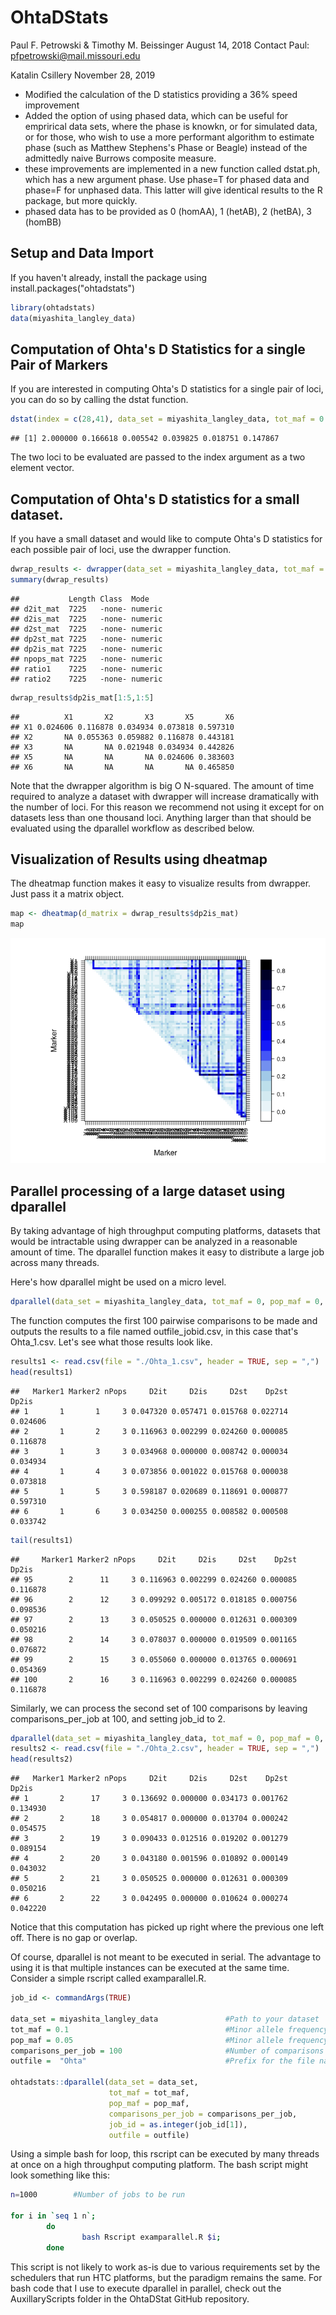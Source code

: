 OhtaDStats 
==========
Paul F. Petrowski & Timothy M. Beissinger
August 14, 2018
Contact Paul: <pfpetrowski@mail.missouri.edu>

Katalin Csillery
November 28, 2019
- Modified the calculation of the D statistics providing a 36% speed improvement
- Added the option of using phased data, which can be useful for emprirical data sets, where the phase is knowkn, or for simulated data, or for those, who wish to use a more performant algorithm to estimate phase (such as Matthew Stephens's Phase or Beagle) instead of the admittedly naive Burrows composite measure.
- these improvements are implemented in a new function called dstat.ph, which has a new argument phase. Use phase=T for phased data and phase=F for unphased data. This latter will give identical results to the R package, but more quickly.
- phased data has to be provided as 0 (homAA), 1 (hetAB), 2 (hetBA), 3 (homBB)

Setup and Data Import
---------------------

If you haven't already, install the package using install.packages("ohtadstats")

``` r
library(ohtadstats)
data(miyashita_langley_data)
```

Computation of Ohta's D Statistics for a single Pair of Markers
---------------------------------------------------------------

If you are interested in computing Ohta's D statistics for a single pair of loci, you can do so by calling the dstat function.

``` r
dstat(index = c(28,41), data_set = miyashita_langley_data, tot_maf = 0.05, pop_maf = 0.01)
```

    ## [1] 2.000000 0.166618 0.005542 0.039825 0.018751 0.147867

The two loci to be evaluated are passed to the index argument as a two element vector.

Computation of Ohta's D statistics for a small dataset.
-------------------------------------------------------

If you have a small dataset and would like to compute Ohta's D statistics for each possible pair of loci, use the dwrapper function.

``` r
dwrap_results <- dwrapper(data_set = miyashita_langley_data, tot_maf = 0.00, pop_maf = 0.00)
summary(dwrap_results)
```

    ##           Length Class  Mode   
    ## d2it_mat  7225   -none- numeric
    ## d2is_mat  7225   -none- numeric
    ## d2st_mat  7225   -none- numeric
    ## dp2st_mat 7225   -none- numeric
    ## dp2is_mat 7225   -none- numeric
    ## npops_mat 7225   -none- numeric
    ## ratio1    7225   -none- numeric
    ## ratio2    7225   -none- numeric

``` r
dwrap_results$dp2is_mat[1:5,1:5]
```

    ##          X1       X2       X3       X5       X6
    ## X1 0.024606 0.116878 0.034934 0.073818 0.597310
    ## X2       NA 0.055363 0.059882 0.116878 0.443181
    ## X3       NA       NA 0.021948 0.034934 0.442826
    ## X5       NA       NA       NA 0.024606 0.383603
    ## X6       NA       NA       NA       NA 0.465850

Note that the dwrapper algorithm is big O N-squared. The amount of time required to analyze a dataset with dwrapper will increase dramatically with the number of loci. For this reason we recommend not using it except for on datasets less than one thousand loci. Anything larger than that should be evaluated using the dparallel workflow as described below.

Visualization of Results using dheatmap
---------------------------------------

The dheatmap function makes it easy to visualize results from dwrapper. Just pass it a matrix object.

``` r
map <- dheatmap(d_matrix = dwrap_results$dp2is_mat)
map
```

![](README_files/figure-markdown_github/unnamed-chunk-4-1.png)

Parallel processing of a large dataset using dparallel
------------------------------------------------------

By taking advantage of high throughput computing platforms, datasets that would be intractable using dwrapper can be analyzed in a reasonable amount of time. The dparallel function makes it easy to distribute a large job across many threads.

Here's how dparallel might be used on a micro level.

``` r
dparallel(data_set = miyashita_langley_data, tot_maf = 0, pop_maf = 0, comparisons_per_job = 100, job_id = 1, outfile = "Ohta")
```

The function computes the first 100 pairwise comparisons to be made and outputs the results to a file named outfile\_jobid.csv, in this case that's Ohta\_1.csv. Let's see what those results look like.

``` r
results1 <- read.csv(file = "./Ohta_1.csv", header = TRUE, sep = ",")
head(results1)
```

    ##   Marker1 Marker2 nPops     D2it     D2is     D2st    Dp2st    Dp2is
    ## 1       1       1     3 0.047320 0.057471 0.015768 0.022714 0.024606
    ## 2       1       2     3 0.116963 0.002299 0.024260 0.000085 0.116878
    ## 3       1       3     3 0.034968 0.000000 0.008742 0.000034 0.034934
    ## 4       1       4     3 0.073856 0.001022 0.015768 0.000038 0.073818
    ## 5       1       5     3 0.598187 0.020689 0.118691 0.000877 0.597310
    ## 6       1       6     3 0.034250 0.000255 0.008582 0.000508 0.033742

``` r
tail(results1)
```

    ##     Marker1 Marker2 nPops     D2it     D2is     D2st    Dp2st    Dp2is
    ## 95        2      11     3 0.116963 0.002299 0.024260 0.000085 0.116878
    ## 96        2      12     3 0.099292 0.005172 0.018185 0.000756 0.098536
    ## 97        2      13     3 0.050525 0.000000 0.012631 0.000309 0.050216
    ## 98        2      14     3 0.078037 0.000000 0.019509 0.001165 0.076872
    ## 99        2      15     3 0.055060 0.000000 0.013765 0.000691 0.054369
    ## 100       2      16     3 0.116963 0.002299 0.024260 0.000085 0.116878

Similarly, we can process the second set of 100 comparisons by leaving comparisons\_per\_job at 100, and setting job\_id to 2.

``` r
dparallel(data_set = miyashita_langley_data, tot_maf = 0, pop_maf = 0, comparisons_per_job = 100, job_id = 2, outfile = "Ohta")
results2 <- read.csv(file = "./Ohta_2.csv", header = TRUE, sep = ",")
head(results2)
```

    ##   Marker1 Marker2 nPops     D2it     D2is     D2st    Dp2st    Dp2is
    ## 1       2      17     3 0.136692 0.000000 0.034173 0.001762 0.134930
    ## 2       2      18     3 0.054817 0.000000 0.013704 0.000242 0.054575
    ## 3       2      19     3 0.090433 0.012516 0.019202 0.001279 0.089154
    ## 4       2      20     3 0.043180 0.001596 0.010892 0.000149 0.043032
    ## 5       2      21     3 0.050525 0.000000 0.012631 0.000309 0.050216
    ## 6       2      22     3 0.042495 0.000000 0.010624 0.000274 0.042220

Notice that this computation has picked up right where the previous one left off. There is no gap or overlap.

Of course, dparallel is not meant to be executed in serial. The advantage to using it is that multiple instances can be executed at the same time. Consider a simple rscript called examparallel.R.

``` r
job_id <- commandArgs(TRUE)

data_set = miyashita_langley_data               #Path to your dataset
tot_maf = 0.1                                   #Minor allele frequency threshold for the total population
pop_maf = 0.05                                  #Minor allele frequency you would like to use for subpopulations
comparisons_per_job = 100                       #Number of comparisons each job will perform
outfile =  "Ohta"                               #Prefix for the file name that results will be written to. Do not include extension. Default is "ohta", which will 

ohtadstats::dparallel(data_set = data_set,
                      tot_maf = tot_maf,
                      pop_maf = pop_maf,
                      comparisons_per_job = comparisons_per_job,
                      job_id = as.integer(job_id[1]),
                      outfile = outfile)
```

Using a simple bash for loop, this rscript can be executed by many threads at once on a high throughput computing platform. The bash script might look something like this:

``` bash
n=1000        #Number of jobs to be run

for i in `seq 1 n`;
        do
                bash Rscript examparallel.R $i;
        done
```

This script is not likely to work as-is due to various requirements set by the schedulers that run HTC platforms, but the paradigm remains the same. For bash code that I use to execute dparallel in parallel, check out the AuxillaryScripts folder in the OhtaDStat GitHub repository.
